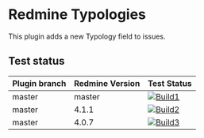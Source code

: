 Redmine Typologies
===================

This plugin adds a new Typology field to issues.

## Test status

|Plugin branch| Redmine Version   | Test Status       |
|-------------|-------------------|-------------------|
|master       | master            | [![Build1][1]][5] |  
|master       | 4.1.1             | [![Build2][2]][5] |  
|master       | 4.0.7             | [![Build3][3]][5] |

[1]: https://travis-matrix-badges.herokuapp.com/repos/nanego/redmine_typologies/branches/master/1?use_travis_com=true
[2]: https://travis-matrix-badges.herokuapp.com/repos/nanego/redmine_typologies/branches/master/2?use_travis_com=true
[3]: https://travis-matrix-badges.herokuapp.com/repos/nanego/redmine_typologies/branches/master/3?use_travis_com=true
[5]: https://travis-ci.com/nanego/redmine_typologies
